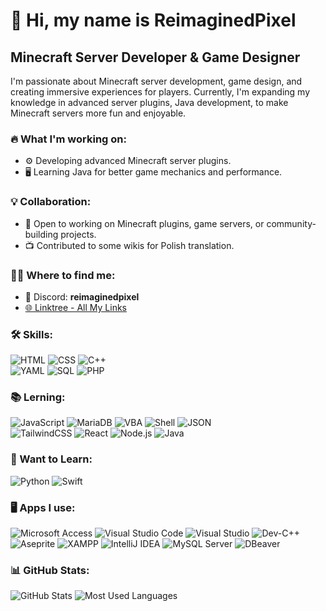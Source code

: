 # 👋 Hi, my name is ReimaginedPixel

## Minecraft Server Developer & Game Designer

I'm passionate about Minecraft server development, game design, and creating immersive experiences for players. Currently, I'm expanding my knowledge in advanced server plugins, Java development, to make Minecraft servers more fun and enjoyable.

### 🔥 What I'm working on:
- ⚙️ Developing advanced Minecraft server plugins.
- 🖥️ Learning Java for better game mechanics and performance.

### 💡 Collaboration:
- 💬 Open to working on Minecraft plugins, game servers, or community-building projects.
- 📺 Contributed to some wikis for Polish translation.

### 👯️‍♂️ Where to find me:
- 💬 Discord: **reimaginedpixel**
- [🌐 Linktree - All My Links](https://linktr.ee/ReimaginedPixel)

### 🛠 Skills:
![HTML](https://img.shields.io/badge/-HTML-orange?style=flat-square&logo=html5) 
![CSS](https://img.shields.io/badge/-CSS-blue?style=flat-square&logo=css3) 
![C++](https://img.shields.io/badge/-C++-blue?style=flat-square&logo=cplusplus)  
![YAML](https://img.shields.io/badge/-YAML-64B5F6?style=flat-square&logo=yaml) 
![SQL](https://img.shields.io/badge/-SQL-lightgray?style=flat-square&logo=mysql) 
![PHP](https://img.shields.io/badge/-PHP-777BB4?style=flat-square&logo=php&logoColor=white)

### 📚 Lerning:
![JavaScript](https://img.shields.io/badge/-JavaScript-yellow?style=flat-square&logo=javascript) 
![MariaDB](https://img.shields.io/badge/-MariaDB-003545?style=flat-square&logo=mariadb&logoColor=white) 
![VBA](https://img.shields.io/badge/-VBA-purple?style=flat-square&logo=microsoft-office) 
![Shell](https://img.shields.io/badge/-Shell-black?style=flat-square&logo=gnu-bash) 
![JSON](https://img.shields.io/badge/-JSON-000?style=flat-square&logo=json)  
![TailwindCSS](https://img.shields.io/badge/-TailwindCSS-38B2AC?style=flat-square&logo=tailwind-css&logoColor=white) 
![React](https://img.shields.io/badge/-React-61DAFB?style=flat-square&logo=react&logoColor=black) 
![Node.js](https://img.shields.io/badge/-Node.js-339933?style=flat-square&logo=node.js&logoColor=white) 
![Java](https://img.shields.io/badge/-Java-red?style=flat-square&logo=java)

### 🎯 Want to Learn:
![Python](https://img.shields.io/badge/-Python-3776AB?style=flat-square&logo=python&logoColor=white)
![Swift](https://img.shields.io/badge/-Swift-FA7343?style=flat-square&logo=swift)

### 🖥️ Apps I use:
![Microsoft Access](https://img.shields.io/badge/Microsoft_Access-A4373A?style=for-the-badge&logo=microsoft-access&logoColor=white)
![Visual Studio Code](https://img.shields.io/badge/Visual%20Studio%20Code-0078d7.svg?style=for-the-badge&logo=visual-studio-code&logoColor=white)
![Visual Studio](https://img.shields.io/badge/Visual%20Studio-5C2D91?style=for-the-badge&logo=visual-studio&logoColor=white)
![Dev-C++](https://img.shields.io/badge/Dev--C++-blue.svg?style=for-the-badge&logo=c%2B%2B&logoColor=white)
![Aseprite](https://img.shields.io/badge/Aseprite-FFFFFF?style=for-the-badge&logo=Aseprite&logoColor=#7D929E)
![XAMPP](https://img.shields.io/badge/XAMPP-FB7A24?style=for-the-badge&logo=xampp&logoColor=white)
![IntelliJ IDEA](https://img.shields.io/badge/IntelliJ_IDEA-000000?style=for-the-badge&logo=intellij-idea&logoColor=white)
![MySQL Server](https://img.shields.io/badge/MySQL_Server-4479A1?style=for-the-badge&logo=mysql&logoColor=white)
![DBeaver](https://img.shields.io/badge/DBeaver-372923?style=for-the-badge&logo=dbeaver&logoColor=white)

### 📊 GitHub Stats:
![GitHub Stats](https://github-readme-stats.vercel.app/api?username=ReimaginedPixel&show_icons=true&theme=tokyonight) 
![Most Used Languages](https://github-readme-stats.vercel.app/api/top-langs/?username=ReimaginedPixel&layout=compact&theme=tokyonight)
